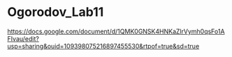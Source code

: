 # Ogorodov_Lab11
https://docs.google.com/document/d/1QMK0GNSK4HNKaZlrVymh0qsFo1AFIvau/edit?usp=sharing&ouid=109398075216897455530&rtpof=true&sd=true
